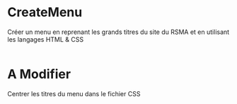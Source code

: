 # CreateMenu
Créer un menu en reprenant les grands titres du site du RSMA et en utilisant les langages HTML &amp; CSS

<a href="https://zupimages.net/viewer.php?id=20/30/lff9.png"><img src="https://zupimages.net/up/20/30/lff9.png" alt="" /></a>

# A Modifier
Centrer les titres du menu dans le fichier CSS

